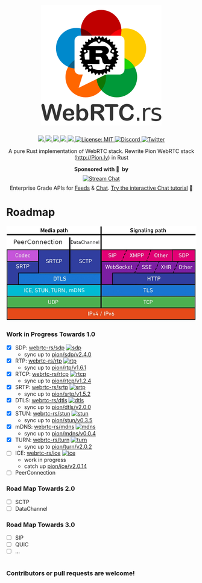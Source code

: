 <h1 align="center">
 <a href="https://webrtc.rs"><img src="./doc/webrtc.rs.png" alt="WebRTC.rs"></a>
 <br>
</h1>
<p align="center">
 <a href="https://github.com/webrtc-rs/webrtc/actions"> 
  <img src="https://github.com/webrtc-rs/webrtc/workflows/webrtc/badge.svg?branch=master">
 </a> 
 <a href="https://codecov.io/gh/webrtc-rs/webrtc"> 
  <img src="https://codecov.io/gh/webrtc-rs/webrtc/branch/master/graph/badge.svg">
 </a>
 <a href="https://deps.rs/repo/github/webrtc-rs/webrtc"> 
  <img src="https://deps.rs/repo/github/webrtc-rs/webrtc/status.svg">
 </a>
 <a href="https://crates.io/crates/webrtc-rs"> 
  <img src="https://img.shields.io/crates/v/webrtc-rs.svg">
 </a> 
 <a href="https://docs.rs/webrtc-rs"> 
  <img src="https://docs.rs/webrtc-rs/badge.svg">
 </a>
 <a href="https://github.com/webrtc-rs/webrtc/blob/master/LICENSE">
  <img src="https://img.shields.io/badge/License-MIT-yellow.svg" alt="License: MIT">
 </a>
 <a href="https://discord.gg/4Ju8UHdXMs">
  <img src="https://img.shields.io/discord/800204819540869120?logo=discord" alt="Discord">
 </a>
 <a href="https://twitter.com/WebRTCrs">
  <img src="https://img.shields.io/twitter/url/https/twitter.com/webrtcrs.svg?style=social&label=Follow%20%40WebRTCrs" alt="Twitter">
 </a>  
</p>
<p align="center">
 A pure Rust implementation of WebRTC stack. Rewrite Pion WebRTC stack (<a href="http://Pion.ly">http://Pion.ly</a>) in Rust
</p>

<p align="center">
<strong>Sponsored with 💖 &nbsp;by</strong><br />
<a href="https://getstream.io/?utm_source=github.com/webrtc-rs/webrtc&utm_medium=github&utm_campaign=oss_sponsorship" target="_blank">
<img src="https://stream-blog-v2.imgix.net/blog/wp-content/uploads/f7401112f41742c4e173c30d4f318cb8/stream_logo_white.png?w=350" alt="Stream Chat" style="margin: 8px" />
</a>
<br />
Enterprise Grade APIs for <a href="https://getstream.io/activity-feeds/?utm_source=github.com/webrtc-rs/webrtc&utm_medium=github&utm_campaign=oss_sponsorship" target="_blank">Feeds</a> & <a href="https://getstream.io/chat/?utm_source=github.com/webrtc-rs/webrtc&utm_medium=github&utm_campaign=oss_sponsorship" target="_blank">Chat</a>. <a href="https://getstream.io/chat/get_started/?utm_source=github.com/webrtc-rs/webrtc&utm_medium=github&utm_campaign=oss_sponsorship" target="_blank">Try the interactive Chat tutorial</a> 💬
</p>

# Roadmap

<img src="./doc/webrtc_stack.png" alt="WebRTC.rs">

### Work in Progress Towards 1.0

[sdp-badge]: https://img.shields.io/crates/v/webrtc-rs-sdp.svg
[sdp-url]: https://crates.io/crates/webrtc-rs-sdp
[rtp-badge]: https://img.shields.io/crates/v/webrtc-rs-rtp.svg
[rtp-url]: https://crates.io/crates/webrtc-rs-rtp
[rtcp-badge]: https://img.shields.io/crates/v/webrtc-rs-rtcp.svg
[rtcp-url]: https://crates.io/crates/webrtc-rs-rtcp
[srtp-badge]: https://img.shields.io/crates/v/webrtc-rs-srtp.svg
[srtp-url]: https://crates.io/crates/webrtc-rs-srtp
[dtls-badge]: https://img.shields.io/crates/v/webrtc-rs-dtls.svg
[dtls-url]: https://crates.io/crates/webrtc-rs-dtls
[stun-badge]: https://img.shields.io/crates/v/webrtc-rs-stun.svg
[stun-url]: https://crates.io/crates/webrtc-rs-stun
[mdns-badge]: https://img.shields.io/crates/v/webrtc-rs-mdns.svg
[mdns-url]: https://crates.io/crates/webrtc-rs-mdns
[ice-badge]: https://img.shields.io/crates/v/webrtc-rs-ice.svg
[ice-url]: https://crates.io/crates/webrtc-rs-ice
[turn-badge]: https://img.shields.io/crates/v/webrtc-rs-turn.svg
[turn-url]: https://crates.io/crates/webrtc-rs-turn

- [x] SDP: [webrtc-rs/sdp](https://github.com/webrtc-rs/sdp) [![sdp][sdp-badge]][sdp-url]
  - sync up to [pion/sdp/v2.4.0](https://github.com/pion/sdp/tree/b29f0bbd42fc719eabdb027117217b0ddb27abf1)
- [x] RTP: [webrtc-rs/rtp](https://github.com/webrtc-rs/rtp) [![rtp][rtp-badge]][rtp-url]
  - sync up to [pion/rtp/v1.6.1](https://github.com/pion/rtp/tree/0d8026ebf7c048a65f30b053f3ce22e7d5e738ee)
- [x] RTCP: [webrtc-rs/rtcp](https://github.com/webrtc-rs/rtcp) [![rtcp][rtcp-badge]][rtcp-url]
  - sync up to [pion/rtcp/v1.2.4](https://github.com/pion/rtcp/tree/d136b4927f135b17cb15c9b287e22a9e053bd498)
- [x] SRTP: [webrtc-rs/srtp](https://github.com/webrtc-rs/srtp) [![srtp][srtp-badge]][srtp-url]
  - sync up to [pion/srtp/v1.5.2](https://github.com/pion/srtp/tree/071a6b95ab38e9eab9324dacd608dde1ec0c7cd3)
- [x] DTLS: [webrtc-rs/dtls](https://github.com/webrtc-rs/dtls) [![dtls][dtls-badge]][dtls-url]
  - sync up to [pion/dtls/v2.0.0](https://github.com/pion/dtls/tree/789798433596e4dd92451b66984dddb2f8a9f165)
- [x] STUN: [webrtc-rs/stun](https://github.com/webrtc-rs/stun) [![stun][stun-badge]][stun-url]
  - sync up to [pion/stun/v0.3.5](https://github.com/pion/stun/tree/7b20b792b7e18b3846032aaa80e8c0e2d412d0f8)
- [x] mDNS: [webrtc-rs/mdns](https://github.com/webrtc-rs/mdns) [![mdns][mdns-badge]][mdns-url]
  - sync up to [pion/mdns/v0.0.4](https://github.com/pion/mdns/tree/2e1665e5f21a89afc152bb4b3791b30eda9b28cf)
- [x] TURN: [webrtc-rs/turn](https://github.com/webrtc-rs/turn) [![turn][turn-badge]][turn-url]
  - sync up to [pion/turn/v2.0.2](https://github.com/pion/turn/tree/502d01577bf86a442ab9b9fa23f78987e7f1e1cd)
- [ ] ICE: [webrtc-rs/ice](https://github.com/webrtc-rs/ice) [![ice][ice-badge]][ice-url]
  - work in progress
  - catch up [pion/ice/v2.0.14](https://github.com/pion/ice/tree/c0a874421c45ef6bbc51166b9056aa46c201f075)
- [ ] PeerConnection

### Road Map Towards 2.0

- [ ] SCTP
- [ ] DataChannel

### Road Map Towards 3.0

- [ ] SIP
- [ ] QUIC
- [ ] ...

#

### Contributors or pull requests are welcome!

